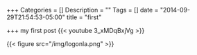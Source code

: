 +++
Categories = []
Description = ""
Tags = []
date = "2014-09-29T21:54:53-05:00"
title = "first"

+++
my first post
{{< youtube 3_xMDqBxjVg >}}

{{< figure src="/img/logonla.png" >}}